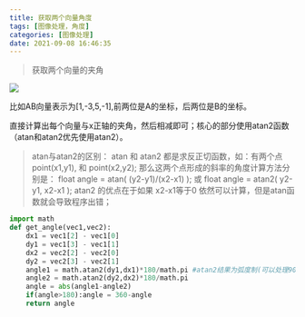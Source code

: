 ```yaml
---
title: 获取两个向量角度
tags: [图像处理，角度]
categories: [图像处理]
date: 2021-09-08 16:46:35
---
```


> 获取两个向量的夹角

![](https://picture.mulindya.com/getAngle.jpg)

比如AB向量表示为[1,-3,5,-1],前两位是A的坐标，后两位是B的坐标。

直接计算出每个向量与x正轴的夹角，然后相减即可；核心的部分使用atan2函数（atan和atan2优先使用atan2）。

> atan与atan2的区别：
> atan 和 atan2 都是求反正切函数，如：有两个点 point(x1,y1), 和 point(x2,y2);
> 那么这两个点形成的斜率的角度计算方法分别是：
> float angle = atan( (y2-y1)/(x2-x1) ); 或 float angle = atan2( y2-y1, x2-x1 );
> atan2 的优点在于如果 x2-x1等于0 依然可以计算，但是atan函数就会导致程序出错；


```python
import math
def get_angle(vec1,vec2):
    dx1 = vec1[2] - vec1[0]
    dy1 = vec1[3] - vec1[1]
    dx2 = vec2[2] - vec2[0]
    dy2 = vec2[3] - vec2[1]
    angle1 = math.atan2(dy1,dx1)*180/math.pi #atan2结果为弧度制(可以处理90度的情况)
    angle2 = math.atan2(dy2,dx2)*180/math.pi
    angle = abs(angle1-angle2)
    if(angle>180):angle = 360-angle
    return angle
```


